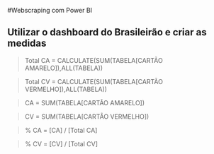 #Webscraping com Power BI

## Utilizar o dashboard do Brasileirão e criar as medidas

> Total CA = CALCULATE(SUM(TABELA[CARTÃO AMARELO]),ALL(TABELA))

> Total CV = CALCULATE(SUM(TABELA[CARTÃO VERMELHO]),ALL(TABELA))

> CA = SUM(TABELA[CARTÃO AMARELO])

> CV = SUM(TABELA[CARTÃO VERMELHO])

> % CA = [CA] / [Total CA]

> % CV = [CV] / [Total CV]